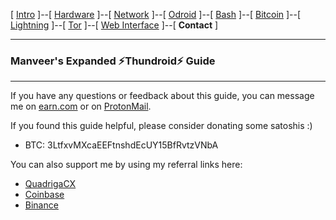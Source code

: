 [ [Intro](README.md) ]--[ [Hardware](thundroid_01_hardware.md) ]--[ [Network](thundroid_02_network.md) ]--[ [Odroid](thundroid_03_odroid.md) ]--[ [Bash](thundroid_04_bash.md) ]--[ [Bitcoin](thundroid_05_bitcoin.md) ]--[ [Lightning](thundroid_06_lnd.md) ]--[ [Tor](thundroid_07_tor.md) ]--[ [Web Interface](thundroid_08_webinterface.md) ]--[ **Contact** ]

--------
### Manveer's Expanded :zap:Thundroid:zap: Guide
--------

If you have any questions or feedback about this guide, you can message me on [earn.com](https://earn.com/manveer/referral/?a=q2zsrtda8fkd8adl) or on [ProtonMail](mailto:manveer.jarosz@pm.me).

If you found this guide helpful, please consider donating some satoshis :)

* BTC: 3LtfxvMXcaEEFtnshdEcUY15BfRvtzVNbA

You can also support me by using my referral links here:

* [QuadrigaCX](https://www.quadrigacx.com/?ref=01quqw4ytv4vcjhkuvzhi0ng)
* [Coinbase](https://www.coinbase.com/join/583a90629ef1db7895bb2913)
* [Binance](https://www.binance.com/?ref=27850909)